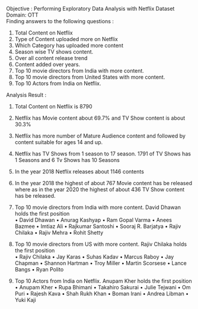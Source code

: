 
Objective : Performing Exploratory Data Analysis with Netflix Dataset<BR>
Domain: OTT<BR>
Finding answers to the following questions :
1. Total Content on Netflix
2. Type of Content uploaded more on Netflix
3. Which Category has uploaded more content
4. Season wise TV shows content.
5. Over all content release trend
6. Content added over years.
7. Top 10 movie directors from India with more content.
8. Top 10 movie directors from United States with more content.
9. Top 10 Actors from India on Netflix.

Analysis Result :
1. Total Content on Netflix is 8790
2. Netflix has Movie content about 69.7% and TV Show content is about 30.3%  
3. Netflix has more number of Mature Audience content and followed by content suitable for ages 14 and up.
4. Netflix has TV Shows from 1 season to 17 season. 1791 of TV Shows has 1 Seasons  and 6 Tv Shows has 10 Seasons 
5. In the year 2018 Netflix releases about 1146 contents
6. In the year 2018 the highest of about 767 Movie content has be released where as in the year 2020 the highest of about 436 TV Show content has be released.
7. Top 10 movie directors from India with more content. David Dhawan holds the first position<BR>
 • David Dhawan
 • Anurag Kashyap
 • Ram Gopal Varma
 • Anees Bazmee
 • Imtiaz Ali
 • Rajkumar Santoshi
 • Sooraj R. Barjatya
 • Rajiv Chilaka
 • Rajiv Mehra
 • Rohit Shetty

8. Top 10 movie directors from US with more content. Rajiv Chilaka holds the first position<BR>
 • Rajiv Chilaka
 • Jay Karas
 • Suhas Kadav
 • Marcus Raboy
 • Jay Chapman
 • Shannon Hartman
 • Troy Miller
 • Martin Scorsese
 • Lance Bangs
 • Ryan Polito
 
9. Top 10 Actors from India on Netflix. Anupam Kher holds the first position <BR>
 • Anupam Kher
 • Rupa Bhimani
 • Takahiro Sakurai
 • Julie Tejwani
 • Om Puri
 • Rajesh Kava
 • Shah Rukh Khan
 • Boman Irani
 • Andrea Libman
 • Yuki Kaji


 


